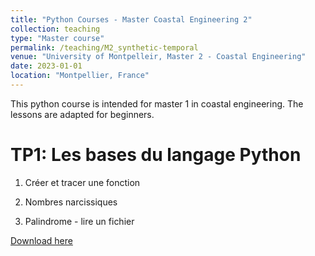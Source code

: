 ```yaml
---
title: "Python Courses - Master Coastal Engineering 2"
collection: teaching
type: "Master course"
permalink: /teaching/M2_synthetic-temporal
venue: "University of Montpelleir, Master 2 - Coastal Engineering"
date: 2023-01-01
location: "Montpellier, France"
---
```

This python course is intended for master 1 in coastal engineering. The lessons are adapted for beginners.

TP1: Les bases du langage Python
======
1) Créer et tracer une fonction 

2) Nombres narcissiques

3) Palindrome - lire un fichier

[Download here](http://ronan-dupont.github.io/files/teaching/HAT004_M1_TP-01.pdf)
